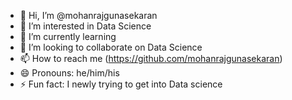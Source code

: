 - 👋 Hi, I’m @mohanrajgunasekaran
- 👀 I’m interested in Data Science
- 🌱 I’m currently learning
- 💞️ I’m looking to collaborate on Data Science
- 📫 How to reach me (https://github.com/mohanrajgunasekaran)
- 😄 Pronouns: he/him/his
- ⚡ Fun fact: I newly trying to get into Data science

<!---
mohanrajgunasekaran/mohanrajgunasekaran is a ✨ special ✨ repository because its `README.md` (this file) appears on your GitHub profile.
You can click the Preview link to take a look at your changes.
--->

